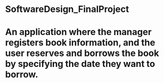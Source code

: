 # SoftwareDesign_FinalProject
# An application where the manager registers book information, and the user reserves and borrows the book by specifying the date they want to borrow.
